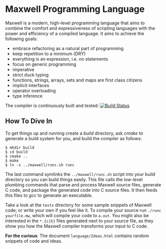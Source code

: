 # Maxwell Programming Language

Maxwell is a modern, high-level programming language that aims to combine the comfort and expressiveness of scripting languages with the power and efficiency of a compiled language. It aims to achieve the following goals:

- embrace refactoring as a natural part of programming
- keep repetition to a minimum (DRY)
- everything is an expression, i.e. no statements
- focus on generic programming
- imperative
- strict duck typing
- functions, strings, arrays, sets and maps are first class citizens
- implicit interfaces
- operator overloading
- type inference

The compiler is continuously built and tested: [![Build Status](https://travis-ci.org/fabianschuiki/Maxwell.svg?branch=master)](https://travis-ci.org/fabianschuiki/Maxwell)


## How To Dive In

To get things up and running create a *build* directory, ask *cmake* to generate a build system for you, and build the compiler as follows:

    $ mkdir build
    $ cd build
    $ cmake ..
    $ make
    $ ln -s ../maxwell/runc.sh runc

The last command symlinks the `../maxwell/runc.sh` script into your build directory so you can build things easily. This file calls the low-level plumbing commands that parse and process Maxwell source files, generate C code, and package the generated code into C source files. It then feeds this files to *gcc* to generate an executable.

Take a look at the `tests` directory for some sample snippets of Maxwell code; or write your own if you feel like it. To compile your source run `./runc yourfile.mw`, which will compile your code to `a.out`. You might also be interested in the `*.{c|h}` files generated next to your source file, as they show you how the Maxwell compiler transforms your input to C code.

**For the curious**: The document `language/Ideas.html` contains random snippets of code and ideas.
